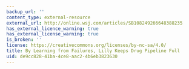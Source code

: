 ```yaml
---
backup_url: ''
content_type: external-resource
external_url: http://online.wsj.com/articles/SB108249266648388235
has_external_licence_warning: true
has_external_license_warning: true
is_broken: ''
license: https://creativecommons.org/licenses/by-nc-sa/4.0/
title: By Learning from Failures, Lilly Keeps Drug Pipeline Full
uid: de9cc828-41ba-4ce8-aac2-4b6eb3823630
---
```

